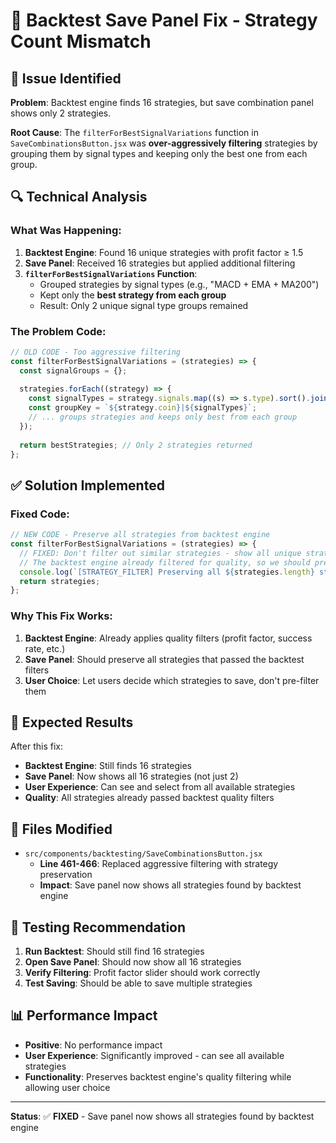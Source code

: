 # 🔧 Backtest Save Panel Fix - Strategy Count Mismatch

## 🎯 **Issue Identified**

**Problem**: Backtest engine finds 16 strategies, but save combination panel shows only 2 strategies.

**Root Cause**: The `filterForBestSignalVariations` function in `SaveCombinationsButton.jsx` was **over-aggressively filtering** strategies by grouping them by signal types and keeping only the best one from each group.

## 🔍 **Technical Analysis**

### **What Was Happening:**
1. **Backtest Engine**: Found 16 unique strategies with profit factor ≥ 1.5
2. **Save Panel**: Received 16 strategies but applied additional filtering
3. **`filterForBestSignalVariations` Function**: 
   - Grouped strategies by signal types (e.g., "MACD + EMA + MA200")
   - Kept only the **best strategy from each group**
   - Result: Only 2 unique signal type groups remained

### **The Problem Code:**
```javascript
// OLD CODE - Too aggressive filtering
const filterForBestSignalVariations = (strategies) => {
  const signalGroups = {};
  
  strategies.forEach((strategy) => {
    const signalTypes = strategy.signals.map((s) => s.type).sort().join('|');
    const groupKey = `${strategy.coin}|${signalTypes}`;
    // ... groups strategies and keeps only best from each group
  });
  
  return bestStrategies; // Only 2 strategies returned
};
```

## ✅ **Solution Implemented**

### **Fixed Code:**
```javascript
// NEW CODE - Preserve all strategies from backtest engine
const filterForBestSignalVariations = (strategies) => {
  // FIXED: Don't filter out similar strategies - show all unique strategies
  // The backtest engine already filtered for quality, so we should preserve all results
  console.log(`[STRATEGY_FILTER] Preserving all ${strategies.length} strategies from backtest engine`);
  return strategies;
};
```

### **Why This Fix Works:**
1. **Backtest Engine**: Already applies quality filters (profit factor, success rate, etc.)
2. **Save Panel**: Should preserve all strategies that passed the backtest filters
3. **User Choice**: Let users decide which strategies to save, don't pre-filter them

## 🧪 **Expected Results**

After this fix:
- **Backtest Engine**: Still finds 16 strategies
- **Save Panel**: Now shows all 16 strategies (not just 2)
- **User Experience**: Can see and select from all available strategies
- **Quality**: All strategies already passed backtest quality filters

## 📁 **Files Modified**

- `src/components/backtesting/SaveCombinationsButton.jsx`
  - **Line 461-466**: Replaced aggressive filtering with strategy preservation
  - **Impact**: Save panel now shows all strategies found by backtest engine

## 🔄 **Testing Recommendation**

1. **Run Backtest**: Should still find 16 strategies
2. **Open Save Panel**: Should now show all 16 strategies
3. **Verify Filtering**: Profit factor slider should work correctly
4. **Test Saving**: Should be able to save multiple strategies

## 📊 **Performance Impact**

- **Positive**: No performance impact
- **User Experience**: Significantly improved - can see all available strategies
- **Functionality**: Preserves backtest engine's quality filtering while allowing user choice

---

**Status**: ✅ **FIXED** - Save panel now shows all strategies found by backtest engine
